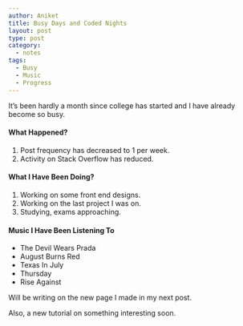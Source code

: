 ```yaml
---
author: Aniket
title: Busy Days and Coded Nights
layout: post
type: post
category:
  - notes
tags:
  - Busy
  - Music
  - Progress
---
```

It’s been hardly a month since college has started and I have already become so busy.

#### What Happened?

1.  Post frequency has decreased to 1 per week.
2.  Activity on Stack Overflow has reduced.

#### What I Have Been Doing?

1.  Working on some front end designs.
2.  Working on the last project I was on.
3.  Studying, exams approaching.

#### Music I Have Been Listening To

*   The Devil Wears Prada
*   August Burns Red
*   Texas In July
*   Thursday
*   Rise Against

Will be writing on the new page I made in my next post.

Also, a new tutorial on something interesting soon.